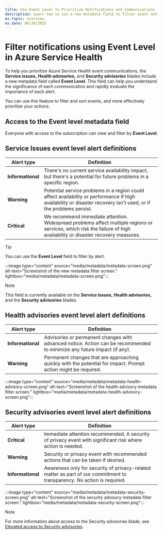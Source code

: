 ```yaml
---
title: Use Event Level to Prioritize Notifications and Communications
description: Learn how to use a new metadata field to filter event notifications in Azure Service Health.
ms.topic: overview
ms.date: 06/20/2025
---
```


# Filter notifications using Event Level in Azure Service Health

To help you prioritize Azure Service Health event communications, the **Service issues,** **Health advisories,** and **Security advisories** blades include a new metadata field called **Event Level**. This field can help you understand the significance of each communication and rapidly evaluate the importance of each alert.

You can use this feature to filter and sort events, and more effectively prioritize your actions.

## Access to the Event level metadata field
Everyone with access to the subscription can view and filter by **Event Level**.

## Service Issues event level alert definitions

|Alert type|Definition|
|-----|-----|
|**Informational**|There's no current service availability impact, but there's a potential for future problems in a specific region.|
|**Warning**|Potential service problems in a region could affect availability or performance if high availability or disaster recovery isn't used, or if the problems persist.|
|**Critical**|We recommend immediate attention. Widespread problems affect multiple regions or services, which risk the failure of high availability or disaster recovery measures.|

> [!TIP]
> You can use the **Event Level** field to filter by alert.

:::image type="content" source="media/metadata/metadata-screen.png" alt-text="Screenshot of the new metadata filter screen." lightbox="media/metadata/metadata-screen.png":::


> [!NOTE]
> This field is currently available on the **Service Issues,** **Health advisories,** and the **Security advisories** blades.

## Health advisories event level alert definitions


|Alert type|Definition|
|-----|-----|
|**Informational**|Advisories or permanent changes with advanced notice. Action can be recommended to minimize any future impact (if any).|
|**Warning**|Permanent changes that are approaching quickly with the potential for impact. Prompt action might be required.|


:::image type="content" source="media/metadata/metadata-health-advisory-screen.png" alt-text="Screenshot of the health advisory metadata filter screen." lightbox="media/metadata/metadata-health-advisory-screen.png":::

## Security advisories event level alert definitions

|Alert type|Definition|
|-----|-----|
|**Critical**|Immediate attention recommended. A security of privacy event with significant risk where action is needed.|
|**Warning**|Security or privacy event with recommended actions that can be taken if desired.|
|**Informational**| Awareness only for security of privacy-related matter as part of our commitment to transparency. No action is required.|

:::image type="content" source="media/metadata/metadata-security-screen.png" alt-text="Screenshot of the security advisory metadata filter screen." lightbox="media/metadata/metadata-security-screen.png":::

> [!NOTE]
> For more information about access to the Security advisories blade, see [Elevated access to Security advisories](security-advisories-elevated-access.md).
